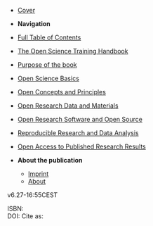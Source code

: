 - [Cover](/)

-  **Navigation**

- [Full Table of Contents](openscience-en/toc.md)

- [The Open Science Training Handbook](openscience-en/chapter_1.md)
- [Purpose of the book](openscience-en/chapter_2.md)
- [Open Science Basics](openscience-en/chapter_3.md)
- [Open Concepts and Principles](openscience-en/chapter_4.md)
- [Open Research Data and Materials](openscience-en/chapter_5.md)
- [Open Research Software and Open Source](openscience-en/chapter_6.md)
- [Reproducible Research and Data Analysis](openscience-en/chapter_7.md)
- [Open Access to Published Research Results](openscience-en/chapter_8.md)

- **About the publication**
  - [Imprint](openscience-en/about.md)
  - [About](openscience-en/about.md)

v6.27-16:55CEST

ISBN:  
DOI:
Cite as:  
